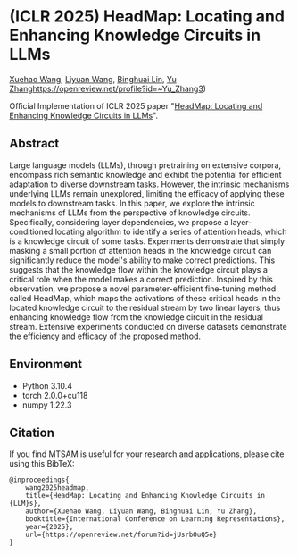 # (ICLR 2025) HeadMap: Locating and Enhancing Knowledge Circuits in LLMs

[Xuehao Wang](https://openreview.net/profile?id=~Xuehao_Wang3), [Liyuan Wang](https://openreview.net/profile?id=~Liyuan_Wang3), [Binghuai Lin](https://openreview.net/profile?id=~Binghuai_Lin1), [Yu Zhang](https://openreview.net/profile?id=~Yu_Zhang3)https://openreview.net/profile?id=~Yu_Zhang3)

Official Implementation of ICLR 2025 paper "[HeadMap: Locating and Enhancing Knowledge Circuits in LLMs](https://openreview.net/forum?id=jUsrbOuQ5e)".

## Abstract

Large language models (LLMs), through pretraining on extensive corpora, encompass rich semantic knowledge and exhibit the potential for efficient adaptation to diverse downstream tasks. However, the intrinsic mechanisms underlying LLMs remain unexplored, limiting the efficacy of applying these models to downstream tasks. In this paper, we explore the intrinsic mechanisms of LLMs from the perspective of knowledge circuits. Specifically, considering layer dependencies, we propose a layer-conditioned locating algorithm to identify a series of attention heads, which is a knowledge circuit of some tasks. Experiments demonstrate that simply masking a small portion of attention heads in the knowledge circuit can significantly reduce the model's ability to make correct predictions. This suggests that the knowledge flow within the knowledge circuit plays a critical role when the model makes a correct prediction. Inspired by this observation, we propose a novel parameter-efficient fine-tuning method called HeadMap, which maps the activations of these critical heads in the located knowledge circuit to the residual stream by two linear layers, thus enhancing knowledge flow from the knowledge circuit in the residual stream. Extensive experiments conducted on diverse datasets demonstrate the efficiency and efficacy of the proposed method.

## Environment

+ Python 3.10.4
+ torch 2.0.0+cu118
+ numpy 1.22.3

## Citation

If you find MTSAM is useful for your research and applications, please cite using this BibTeX:

```
@inproceedings{
    wang2025headmap,
    title={HeadMap: Locating and Enhancing Knowledge Circuits in {LLM}s},
    author={Xuehao Wang, Liyuan Wang, Binghuai Lin, Yu Zhang},
    booktitle={International Conference on Learning Representations},
    year={2025},
    url={https://openreview.net/forum?id=jUsrbOuQ5e}
}
```

